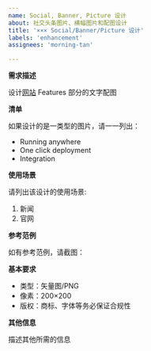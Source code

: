 ```yaml
---
name: Social, Banner, Picture 设计
about: 社交头条图片、横幅图片和配图设计
title: '××× Social/Banner/Picture 设计'
labels: 'enhancement'
assignees: 'morning-tan'

---
```


**需求描述**

设计[网站](https://www.websoft9.com/en/) Features 部分的文字配图

**清单**

如果设计的是一类型的图片，请一一列出：

* Running anywhere
* One click deployment
* Integration

**使用场景**

请列出该设计的使用场景:

1. 新闻
2. 官网

**参考范例**

如有参考范例，请截图：

**基本要求**

 - 类型：矢量图/PNG
 - 像素：200×200
 - 版权：商标、字体等务必保证合规性

**其他信息**

描述其他所需的信息
